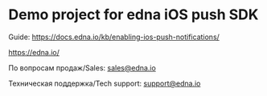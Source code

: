 # Demo project for edna iOS push SDK

Guide: https://docs.edna.io/kb/enabling-ios-push-notifications/

https://edna.io/

По вопросам продаж/Sales:
sales@edna.io

Техническая поддержка/Tech support:
support@edna.io